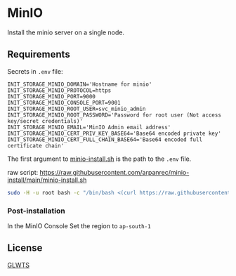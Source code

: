 # MinIO

Install the minio server on a single node.

## Requirements

Secrets in `.env` file:

```env
INIT_STORAGE_MINIO_DOMAIN='Hostname for minio'
INIT_STORAGE_MINIO_PROTOCOL=https
INIT_STORAGE_MINIO_PORT=9000
INIT_STORAGE_MINIO_CONSOLE_PORT=9001
INIT_STORAGE_MINIO_ROOT_USER=svc_minio_admin
INIT_STORAGE_MINIO_ROOT_PASSWORD='Password for root user (Not access key/secret credentials)'
INIT_STORAGE_MINIO_EMAIL='MinIO Admin email address'
INIT_STORAGE_MINIO_CERT_PRIV_KEY_BASE64='Base64 encoded private key'
INIT_STORAGE_MINIO_CERT_FULL_CHAIN_BASE64='Base64 encoded full certificate chain'
```

The first argument to [minio-install.sh](/minio-install.sh) is the path to the `.env` file.

raw script: <https://raw.githubusercontent.com/arpanrec/minio-install/main/minio-install.sh>

```bash
sudo -H -u root bash -c "/bin/bash <(curl https://raw.githubusercontent.com/arpanrec/minio-install/main/minio-install.sh) $(realpath .env)"
```

### Post-installation

In the MinIO Console Set the region to `ap-south-1`

## License

[GLWTS](/LICENSE)
